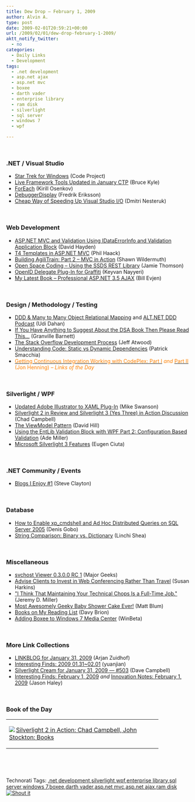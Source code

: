 ```yaml
---
title: Dew Drop – February 1, 2009
author: Alvin A.
type: post
date: 2009-02-01T20:59:21+00:00
url: /2009/02/01/dew-drop-february-1-2009/
aktt_notify_twitter:
  - no
categories:
  - Daily Links
  - Development
tags:
  - .net development
  - asp.net ajax
  - asp.net mvc
  - boxee
  - darth vader
  - enterprise library
  - ram disk
  - silverlight
  - sql server
  - windows 7
  - wpf

---
```

&#160;

### .NET / Visual Studio

  * <a href="http://www.codeproject.com/KB/game/StarTrekForWindows.aspx" target="_blank">Star Trek for Windows</a> (Code Project)
  * <a href="http://blogs.msdn.com/usisvde/archive/2009/01/31/live-framework-tools-updated-in-january-ctp.aspx" target="_blank">Live Framework Tools Updated in January CTP</a> (Bruce Kyle)
  * <a href="http://blogs.msdn.com/kirillosenkov/archive/2009/01/31/foreach.aspx" target="_blank">ForEach</a> (Kirill Osenkov)
  * <a href="http://csharp.tc/2009/02/debuggerdisplay/" target="_blank">DebuggerDisplay</a> (Fredrik Eriksson)
  * <a href="http://nesteruk.org/blog/post/Cheap-way-of-speeding-up-Visual-Studio-IO.aspx" target="_blank">Cheap Way of Speeding Up Visual Studio I/O</a> (Dmitri Nesteruk)

&#160;

### Web Development

  * <a href="http://codebetter.com/blogs/david.hayden/archive/2009/01/31/asp-net-mvc-and-validation-using-idataerrorinfo-and-validation-application-block.aspx" target="_blank">ASP.NET MVC and Validation Using IDataErrorInfo and Validation Application Block</a> (David Hayden)
  * <a href="http://haacked.com/archive/2009/01/31/t4-templates-in-asp.net-mvc.aspx" target="_blank">T4 Templates in ASP.NET MVC</a> (Phil Haack)
  * <a href="http://wildermuth.com/2009/01/31/Building_AgiliTrain_Part_2_-_MVC_in_Action" target="_blank">Building AgiliTrain: Part 2 &#8211; MVC in Action</a> (Shawn Wildermuth)
  * <a href="http://blogs.conchango.com/jamiethomson/archive/2009/02/01/open-space-coding-using-the-ssds-rest-library.aspx" target="_blank">Open Space Coding &#8211; Using the SSDS REST Library</a> (Jamie Thomson)
  * <a href="http://nayyeri.net/blog/openid-delegate-plug-in-for-graffiti/" target="_blank">OpenID Delegate Plug-In for Graffiti</a> (Keyvan Nayyeri)
  * <a href="http://geekswithblogs.net/evjen/archive/2009/01/31/129111.aspx" target="_blank">My Latest Book &#8211; Professional ASP.NET 3.5 AJAX</a> (Bill Evjen)

&#160;

### Design / Methodology / Testing

  * <a href="http://www.udidahan.com/2009/01/24/ddd-many-to-many-object-relational-mapping/" target="_blank">DDD & Many to Many Object Relational Mapping</a> and <a href="http://www.udidahan.com/2009/01/26/altnet-ddd-podcast/" target="_blank">ALT.NET DDD Podcast</a> (Udi Dahan)
  * <a href="http://msmvps.com/blogs/gbarnett/archive/2009/02/01/if-you-have-anything-to-suggest-about-the-dsa-book-then-please-read-this.aspx" target="_blank">If You Have Anything to Suggest About the DSA Book Then Please Read This&#8230;</a> (Granville Barnett)
  * <a href="http://blog.stackoverflow.com/2009/01/the-stack-overflow-development-process/" target="_blank">The Stack Overflow Development Process</a> (Jeff Atwood)
  * <a href="http://codebetter.com/blogs/patricksmacchia/archive/2009/02/01/understanding-code-static-vs-dynamic-dependencies.aspx" target="_blank">Understanding Code: Static vs Dynamic Dependencies</a> (Patrick Smacchia)
  * <a href="http://www.dotnetnuke.com/community/blogs/tabid/825/entryid/2158/getting-continuous-integration-working-with-codeplex-part-i.aspx" target="_blank"><font color="#ff8000">Getting Continuous Integration Working with CodePlex: Part I</font></a><font color="#ff8000">&#160;<em>and</em>&#160;</font><a href="http://www.dotnetnuke.com/community/blogs/tabid/825/entryid/2159/getting-continuous-integration-working-with-codeplex-part-ii.aspx" target="_blank"><font color="#ff8000">Part II</font></a> <font color="#ff8000">(Jon Henning) <em>– Links of the Day</em></font>

&#160;

### Silverlight / WPF

  * <a href="http://blogs.msdn.com/mswanson/archive/2009/01/31/updated-adobe-illustrator-to-xaml-plug-in.aspx" target="_blank">Updated Adobe Illustrator to XAML Plug-In</a> (Mike Swanson)
  * <a href="http://cornucopia30.blogspot.com/2009/01/silverlight-3-yes-three-in-action.html" target="_blank">Silverlight 2 in Review and Silverlight 3 (Yes Three) in Action Discussion</a> (Chad Campbell)
  * <a href="http://blogs.msdn.com/dphill/archive/2009/01/31/the-viewmodel-pattern.aspx" target="_blank">The ViewModel Pattern</a> (David Hill)
  * <a href="http://www.ademiller.com/blogs/tech/2009/01/using-the-entlib-validation-block-with-wpf-part-2-configuration-based-validation/?owa_from=feed&owa_sid" target="_blank">Using the EntLib Validation Block with WPF Part 2: Configuration Based Validation</a> (Ade Miller)
  * <a href="http://dotnetfacts.blogspot.com/2009/02/microsoft-silverlight-3-features.html" target="_blank">Microsoft Silverlight 3 Features</a> (Eugen Ciuta)

&#160;

### .NET Community / Events

  * <a href="http://blogs.msdn.com/stevecla01/archive/2009/02/01/blogs-i-enjoy-1.aspx" target="_blank">Blogs I Enjoy #1</a> (Steve Clayton)

&#160;

### Database

  * <a href="http://blogs.lessthandot.com/index.php/DataMgmt/DataDesign/how-to-enable-xp_cmdshell-on-sql-server-2005" target="_blank">How to Enable xp_cmdshell and Ad Hoc Distributed Queries on SQL Server 2005</a> (Denis Gobo)
  * <a href="http://sqlblog.com/blogs/linchi_shea/archive/2009/01/31/string-comparison-binary-vs-dictionary.aspx" target="_blank">String Comparison: Binary vs. Dictionary</a> (Linchi Shea)

&#160;

### Miscellaneous

  * <a href="http://www.majorgeeks.com/download6114.html" target="_blank">svchost Viewer 0.3.0.0 RC 1</a> (Major Geeks)
  * <a href="http://blogs.techrepublic.com.com/project-management/?p=303" target="_blank">Advise Clients to Invest in Web Conferencing Rather Than Travel</a> (Susan Harkins)
  * <a href="http://codebetter.com/blogs/jeremy.miller/archive/2009/01/31/i-think-that-maintaining-your-technical-chops-is-a-full-time-job.aspx" target="_blank">"I Think That Maintaining Your Technical Chops Is a Full-Time Job."</a> (Jeremy D. Miller)
  * <a href="http://blog.wired.com/geekdad/2009/02/most-awesomely.html" target="_blank">Most Awesomely Geeky Baby Shower Cake Ever!</a> (Matt Blum)
  * <a href="http://davybrion.com/blog/2009/02/books-on-my-reading-list/" target="_blank">Books on My Reading List</a> (Davy Brion)
  * <a href="http://www.winbeta.org/comments.php?shownews=18790" target="_blank">Adding Boxee to Windows 7 Media Center</a> (WinBeta)

&#160;

### More Link Collections

  * <a href="http://www.arjansworld.com/2009/01/31/linkblog-for-january-31-2009/" target="_blank">LINKBLOG for January 31, 2009</a> (Arjan Zuidhof)
  * <a href="http://weblogs.asp.net/yuanjian/archive/2009/01/31/interesting-finds-2009-01-31-02-01.aspx" target="_blank">Interesting Finds: 2009 01.31~02.01</a> (yuanjian)
  * <a href="http://geekswithblogs.net/WynApseTechnicalMusings/archive/2009/01/31/129116.aspx" target="_blank">Silverlight Cream for January 31, 2009 &#8212; #503</a> (Dave Campbell)
  * <a href="http://jasonhaley.com/blog/archive/2009/02/01/142822.aspx" target="_blank">Interesting Finds: February 1, 2009</a>&#160;_and_&#160;<a href="http://jasonhaley.com/blog/archive/2009/02/01/142823.aspx" target="_blank">Innovation Notes: February 1, 2009</a> (Jason Haley)

&#160;

### Book of the Day

<div style="padding-bottom: 0px; margin: 0px; padding-left: 0px; padding-right: 0px; display: inline; float: none; padding-top: 0px" id="scid:7dc1bd33-94bd-46fd-a20b-0131235bcd47:8e1b2455-c2e2-4ec8-91f2-db2e4fefb610" class="wlWriterSmartContent">
  <table cellspacing="0" cellpadding="2" width="400" border="0" unselectable="on">
    <tr>
      <td valign="top" width="400">
        <p>
          <a title="Silverlight 2 in Action: Chad Campbell, John Stockton: Books" href="http://www.amazon.com/exec/obidos/ASIN/1933988428/alvinashcraft-20"><img data-recalc-dims="1" decoding="async" src="https://i0.wp.com/images.amazon.com/images/P/1933988428.01.MZZZZZZZ.jpg?w=660" border="0" align="left" style="float:left" />Silverlight 2 in Action: Chad Campbell, John Stockton: Books</a>
        </p>
      </td>
    </tr>
  </table>
</div>

&#160;

<div style="padding-bottom: 0px; margin: 0px; padding-left: 0px; padding-right: 0px; display: inline; float: none; padding-top: 0px" id="scid:C16BAC14-9A3D-4c50-9394-FBFEF7A93539:4aee7f7c-2e06-4414-bdec-b44d712c676c" class="wlWriterSmartContent">
  <!--dotnetkickit-->
</div>

&#160;

<div style="padding-bottom: 0px; margin: 0px; padding-left: 0px; padding-right: 0px; display: inline; float: none; padding-top: 0px" id="scid:0767317B-992E-4b12-91E0-4F059A8CECA8:ca25faa8-28e0-4cd4-8305-aa717dfac4a2" class="wlWriterSmartContent">
  Technorati Tags: <a href="http://technorati.com/tags/.net+development" rel="tag">.net development</a>,<a href="http://technorati.com/tags/silverlight" rel="tag">silverlight</a>,<a href="http://technorati.com/tags/wpf" rel="tag">wpf</a>,<a href="http://technorati.com/tags/enterprise+library" rel="tag">enterprise library</a>,<a href="http://technorati.com/tags/sql+server" rel="tag">sql server</a>,<a href="http://technorati.com/tags/windows+7" rel="tag">windows 7</a>,<a href="http://technorati.com/tags/boxee" rel="tag">boxee</a>,<a href="http://technorati.com/tags/darth+vader" rel="tag">darth vader</a>,<a href="http://technorati.com/tags/asp.net+mvc" rel="tag">asp.net mvc</a>,<a href="http://technorati.com/tags/asp.net+ajax" rel="tag">asp.net ajax</a>,<a href="http://technorati.com/tags/ram+disk" rel="tag">ram disk</a>
</div>

<div class="wlWriterHeaderFooter" style="margin:0px; padding:0px 0px 0px 0px;">
  <div class="shoutIt">
    <a rev="vote-for" href="http://dotnetshoutout.com/Submit?url=http%3a%2f%2fwww.alvinashcraft.com%2f2009%2f02%2f01%2fdew-drop-february-1-2009%2f&title=Dew+Drop+-+February+1%2c+2009"><img decoding="async" alt="Shout it" src="http://dotnetshoutout.com/image.axd?url=https://morningdew-bpc6g3a0fgaxdxcu.eastus2-01.azurewebsites.net/2009/02/01/dew-drop-february-1-2009/" style="border:0px" /></a>
  </div>
</div>